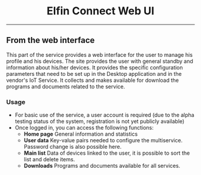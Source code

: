 <h1 align="center">Elfin Connect Web UI</h1>

-------

## From the web interface

This part of the service provides a web interface for the user to manage his profile and his devices.
The site provides the user with general standby and information about his/her devices.
It provides the specific configuration parameters that need to be set up in the Desktop application and in the vendor's IoT Service.
It collects and makes available for download the programs and documents related to the service.

### Usage

* For basic use of the service, a user account is required (due to the alpha testing status of the system, registration is not yet publicly available)
* Once logged in, you can access the following functions:
    + **Home page** General information and statistics
    + **User data** Key-value pairs needed to configure the multiservice. Password change is also possible here.
    + **Main list** Data of devices linked to the user, it is possible to sort the list and delete items.
    + **Downloads** Programs and documents available for all services.